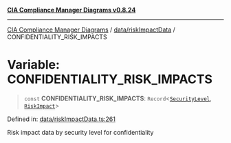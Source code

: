 [**CIA Compliance Manager Diagrams v0.8.24**](../../../README.md)

***

[CIA Compliance Manager Diagrams](../../../modules.md) / [data/riskImpactData](../README.md) / CONFIDENTIALITY\_RISK\_IMPACTS

# Variable: CONFIDENTIALITY\_RISK\_IMPACTS

> `const` **CONFIDENTIALITY\_RISK\_IMPACTS**: `Record`\<[`SecurityLevel`](../../../types/cia/type-aliases/SecurityLevel.md), [`RiskImpact`](../interfaces/RiskImpact.md)\>

Defined in: [data/riskImpactData.ts:261](https://github.com/Hack23/cia-compliance-manager/blob/8f5d084752ccee354557e96bf8b49239fb671c91/src/data/riskImpactData.ts#L261)

Risk impact data by security level for confidentiality
